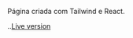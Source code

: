Página criada com Tailwind e React.

..[Live version](https://vinaofernando.github.io/Tailwind-sneaker-design/)
